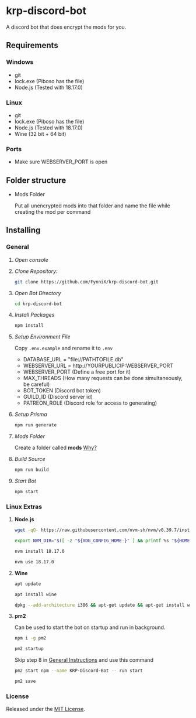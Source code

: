 # krp-discord-bot

A discord bot that does encrypt the mods for you.

## Requirements

### Windows

- git
- lock.exe (Piboso has the file)
- Node.js (Tested with 18.17.0)

### Linux

- git
- lock.exe (Piboso has the file)
- Node.js (Tested with 18.17.0)
- Wine (32 bit + 64 bit)

### Ports

- Make sure WEBSERVER_PORT is open

## Folder structure

- Mods Folder

    Put all unencrypted mods into that folder and name the file while creating the mod per command

## Installing

### General

1. _Open console_

2. _Clone Repository:_

   ```sh
   git clone https://github.com/FynniX/krp-discord-bot.git
   ```

3. _Open Bot Directory_

   ```sh
   cd krp-discord-bot
   ```

4. _Install Packages_

   ```sh
   npm install
   ```

5. _Setup Environment File_

   Copy `.env.example` and rename it to `.env`

   - DATABASE_URL = "file://PATHTOFILE.db"
   - WEBSERVER_URL = http://YOURPUBLICIP:WEBSERVER_PORT
   - WEBSERVER_PORT (Define a free port for it)
   - MAX_THREADS (How many requests can be done simultaneously, be careful)
   - BOT_TOKEN (Discord bot token)
   - GUILD_ID (Discord server id)
   - PATREON_ROLE (Discord role for access to generating)

6. _Setup Prisma_

    ```sh
    npm run generate
    ```

7. _Mods Folder_

    Create a folder called **mods** [Why?](https://github.com/FynniX/krp-discord-bot?tab=readme-ov-file#folder-structure)


7. _Build Source_

    ```sh
    npm run build
    ```

8. _Start Bot_

    ```sh
    npm start
    ```

### Linux Extras

1.  **Node.js**

    ```sh
    wget -qO- https://raw.githubusercontent.com/nvm-sh/nvm/v0.39.7/install.sh | bash
    ```

    ```sh
    export NVM_DIR="$([ -z "${XDG_CONFIG_HOME-}" ] && printf %s "${HOME}/.nvm" || printf %s "${XDG_CONFIG_HOME}/nvm")" [ -s "$NVM_DIR/nvm.sh" ] && \. "$NVM_DIR/nvm.sh" # This loads nvm
    ```

    ```sh
    nvm install 18.17.0
    ```

    ```sh
    nvm use 18.17.0
    ```

2.  **Wine**

    ```sh
    apt update
    ```

    ```sh
    apt install wine
    ```

    ```sh
    dpkg --add-architecture i386 && apt-get update && apt-get install wine32
    ```

3. **pm2**

    Can be used to start the bot on startup and run in background.

    ```sh
    npm i -g pm2
    ```

    ```sh
    pm2 startup
    ```
    
    Skip step 8 in [General Instructions](https://github.com/FynniX/krp-discord-bot/edit/main/README.md#general) and use this command

    ```sh
    pm2 start npm --name KRP-Discord-Bot -- run start
    ```

    ```sh
    pm2 save
    ```

### License

Released under the [MIT License](https://github.com/FynniX/krp-discord-bot/blob/main/LICENSE).
